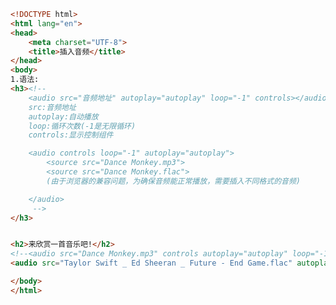 
<BlogInfo id="384" title="36.插入音频" author="白日梦想猿" pv=0 read_times=0 pre_cost_time=0分35秒 category="html5学习" tag_list="['html5学习']" create_time="2020.07.15 22:34:03" update_time="2020.07.16 13:26:08" />

```html
<!DOCTYPE html>
<html lang="en">
<head>
    <meta charset="UTF-8">
    <title>插入音频</title>
</head>
<body>
1.语法:
<h3><!--
    <audio src="音频地址" autoplay="autoplay" loop="-1" controls></audio>
    src:音频地址
    autoplay:自动播放
    loop:循环次数(-1是无限循环)
    controls:显示控制组件

    <audio controls loop="-1" autoplay="autoplay">
        <source src="Dance Monkey.mp3">
        <source src="Dance Monkey.flac">
        (由于浏览器的兼容问题，为确保音频能正常播放，需要插入不同格式的音频)

    </audio>
     -->
</h3>


<h2>来欣赏一首音乐吧!</h2>
<!--<audio src="Dance Monkey.mp3" controls autoplay="autoplay" loop="-1"></audio>-->
<audio src="Taylor Swift _ Ed Sheeran _ Future - End Game.flac" autoplay="autoplay" controls loop="-1" autofocus></audio>

</body>
</html>
```
